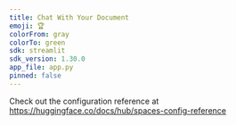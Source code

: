 ```yaml
---
title: Chat With Your Document
emoji: 🏆
colorFrom: gray
colorTo: green
sdk: streamlit
sdk_version: 1.30.0
app_file: app.py
pinned: false
---
```


Check out the configuration reference at https://huggingface.co/docs/hub/spaces-config-reference
